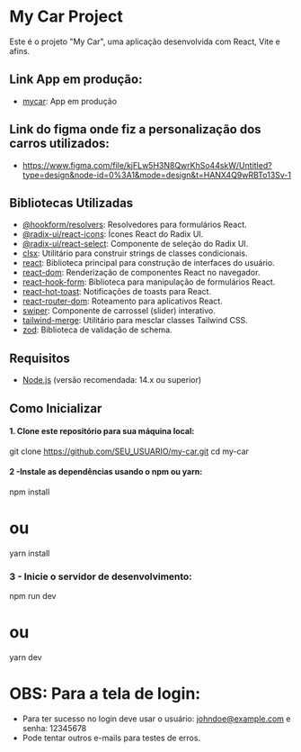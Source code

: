 # My Car Project

Este é o projeto "My Car", uma aplicação desenvolvida com React, Vite e afins.

## Link App em produção:
- [mycar](https://my-car-umber.vercel.app/): App em produção
## Link do figma onde fiz a personalização dos carros utilizados:
- https://www.figma.com/file/kjFLw5H3N8QwrKhSo44skW/Untitled?type=design&node-id=0%3A1&mode=design&t=HANX4Q9wRBTo13Sv-1
## Bibliotecas Utilizadas

- [@hookform/resolvers](https://www.npmjs.com/package/@hookform/resolvers): Resolvedores para formulários React.
- [@radix-ui/react-icons](https://www.npmjs.com/package/@radix-ui/react-icons): Ícones React do Radix UI.
- [@radix-ui/react-select](https://www.npmjs.com/package/@radix-ui/react-select): Componente de seleção do Radix UI.
- [clsx](https://www.npmjs.com/package/clsx): Utilitário para construir strings de classes condicionais.
- [react](https://reactjs.org/): Biblioteca principal para construção de interfaces do usuário.
- [react-dom](https://reactjs.org/): Renderização de componentes React no navegador.
- [react-hook-form](https://react-hook-form.com/): Biblioteca para manipulação de formulários React.
- [react-hot-toast](https://react-hot-toast.com/): Notificações de toasts para React.
- [react-router-dom](https://reactrouter.com/web/guides/quick-start): Roteamento para aplicativos React.
- [swiper](https://swiperjs.com/): Componente de carrossel (slider) interativo.
- [tailwind-merge](https://www.npmjs.com/package/tailwind-merge): Utilitário para mesclar classes Tailwind CSS.
- [zod](https://github.com/vriad/zod): Biblioteca de validação de schema.

## Requisitos

- [Node.js](https://nodejs.org/) (versão recomendada: 14.x ou superior)

## Como Inicializar

#### 1. Clone este repositório para sua máquina local:

git clone https://github.com/SEU_USUARIO/my-car.git
cd my-car

#### 2 -Instale as dependências usando o npm ou yarn:
npm install
# ou
yarn install

### 3 - Inicie o servidor de desenvolvimento:
npm run dev
# ou
yarn dev


# OBS: Para a tela de login:
- Para ter sucesso no login deve usar o usuário: johndoe@example.com e senha: 12345678
- Pode tentar outros e-mails para testes de erros.
